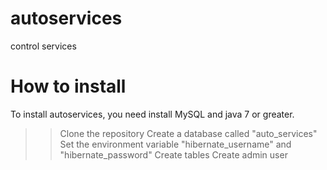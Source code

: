 # autoservices
control services

# How to install

To install autoservices, you need install MySQL and java 7 or greater.

>> Clone the repository
>> Create a database called "auto_services"
>> Set the environment variable "hibernate_username" and "hibernate_password"
>> Create tables
>> Create admin user
